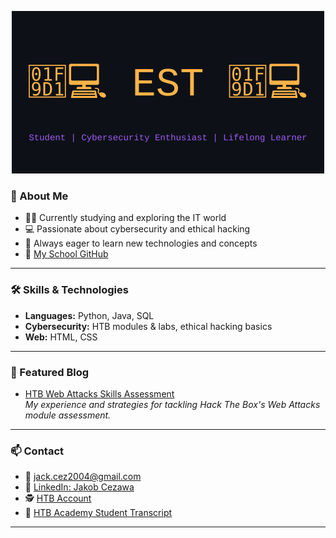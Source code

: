 <p align="center">
  <img src="assets/font.svg" alt="EST2374" width="500"/>
</p>

### 🚀 About Me

- 🧑‍🎓 Currently studying and exploring the IT world  
- 💻 Passionate about cybersecurity and ethical hacking  
- 📖 Always eager to learn new technologies and concepts
- 🏫 [My School GitHub](https://github.com/HJakobTL)

---

### 🛠️ Skills & Technologies

- **Languages:** Python, Java, SQL
- **Cybersecurity:** HTB modules & labs, ethical hacking basics
- **Web:** HTML, CSS

---

### 📝 Featured Blog

- [HTB Web Attacks Skills Assessment](https://medium.com/@est_21/htb-web-attacks-skills-assessment-c9b0fd6d9aca)  
  _My experience and strategies for tackling Hack The Box's Web Attacks module assessment._

---

### 📫 Contact

- 📧 [jack.cez2004@gmail.com](mailto:jack.cez2004@gmail.com)
- 💼 [LinkedIn: Jakob Cezawa](https://www.linkedin.com/in/jakob-cezawa-03b69535b/)
- 🕵️ [HTB Account](https://app.hackthebox.com/users/2255803)
- 📝 [HTB Academy Student Transcript](https://github.com/EST2374/EST2374/blob/main/HTB%20Academy%20Student%20Transcript.pdf) 

---

<!--
**EST2374/EST2374** is a ✨ special ✨ repository because its README.md (this file) appears on your GitHub profile.
-->
